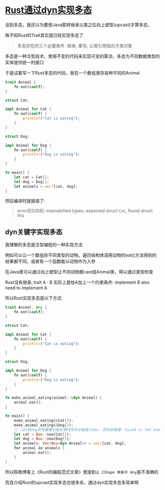 # [Rust通过dyn实现多态](/2020/09/rust_polymorphism.md)

谈到多态，我还以为要想Java那样继承父类之后向上塑型(upcast)才算多态，

殊不知Rust的Trait其实就已经实现多态了

> 多态存在的三个必要条件. 继承; 重写; 父类引用指向子类对象

多态是一种泛型技术，使用不变的代码来实现可变的算法，多态为不同数据类型的实体提供统一的接口   

于是试着写一下Rust多态的代码，我在一个数组里存各种不同的Animal

```rust
trait Animal {
    fn eat(&self);
}

struct Cat;

impl Animal for Cat {
    fn eat(&self) {
        println!("Cat is eating");
    }
}

struct Dog;

impl Animal for Dog {
    fn eat(&self) {
        println!("Dog is eating");
    }
}

fn main() {
    let cat = Cat{};
    let dog = Dog{};
    let animals = vec![cat, dog];
}
```

然后编译时就报错了: 

> error[E0308]: mismatched types: expected struct `Cat`, found struct `Dog`

## dyn关键字实现多态

我理解的多态是泛型编程的一种实现方法

例如可以让一个数组存不同类型的动物，遍历结构体调用动物的eat()方法得到的结果都不同，或者有一个函数能以动物作为入参

在Java里可以通过向上塑型让不同动物都cast成Animal类，得以通过类型检查

Rust没有继承, trait A : B 实际上是给A加上一个约束条件: implement B also need to implement A

所以Rust实现多态是以下方式:

```rust
trait Animal: Any {
    fn eat(&self);
}

struct Cat;

impl Animal for Cat {
    fn eat(&self) {
        println!("Cat is eating");
    }
}

struct Dog;

impl Animal for Dog {
    fn eat(&self) {
        println!("Dog is eating");
    }
}

fn make_animal_eating(animal: &dyn Animal) {
    animal.eat();
}

fn main() {
    make_animal_eating(&Cat{});
    make_animal_eating(&Dog{});
    // cat和dog实例需要分配在堆内存中才能装入Vec，否则会报错: Sized is not known at compile time
    let cat = Box::new(Cat{});
    let dog = Box::new(Dog{});
    let animals: Vec<Box<dyn Animal>> = vec![cat, dog];
    for animal in animals {
        animal.eat();
    }
}
```

所以陈皓博客上《Rust的编程范式文章》里提到`让 IShape 继承于 Any`是不准确的

而且介绍Rust的upcast实现多态也很多余，通过dyn实现多态多简单啊
